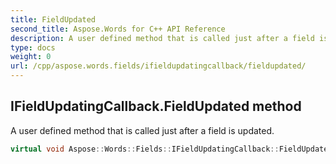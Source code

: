 ```yaml
---
title: FieldUpdated
second_title: Aspose.Words for C++ API Reference
description: A user defined method that is called just after a field is updated. 
type: docs
weight: 0
url: /cpp/aspose.words.fields/ifieldupdatingcallback/fieldupdated/
---
```

## IFieldUpdatingCallback.FieldUpdated method


A user defined method that is called just after a field is updated.

```cpp
virtual void Aspose::Words::Fields::IFieldUpdatingCallback::FieldUpdated(System::SharedPtr<Aspose::Words::Fields::Field> field)=0
```

